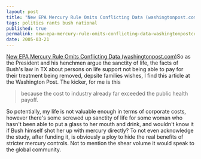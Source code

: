 ```yaml
---
layout: post
title: "New EPA Mercury Rule Omits Conflicting Data (washingtonpost.com)"
tags: politics rants bush national
published: true
permalink: new-epa-mercury-rule-omits-conflicting-data-washingtonpostcom
date: 2005-03-21
---
```


<a href="http://www.washingtonpost.com/wp-dyn/articles/A55268-2005Mar21.html">New EPA Mercury Rule Omits Conflicting Data (washingtonpost.com)</a>So as the President and his henchmen argue the sanctity of life, the facts of Bush's law in TX about persons on life support not being able to pay for their treatment being removed, depsite families wishes, I find this article at the Washington Post.  The kicker, for me is this <blockquote>because the cost to industry already far exceeded the public health payoff.</blockquote>  So potentially, my life is not valuable enough in terms of corporate costs, however there's some screwed up sanctity of life for some woman who hasn't been able to put a glass to her mouth and drink, and wouldn't know it if Bush himself shot her up with mercury directly?
To not even acknowledge the study, after funding it, is obviously a ploy to hide the real benefits of stricter mercury controls.  Not to mention the shear volume it would speak to the global community.
